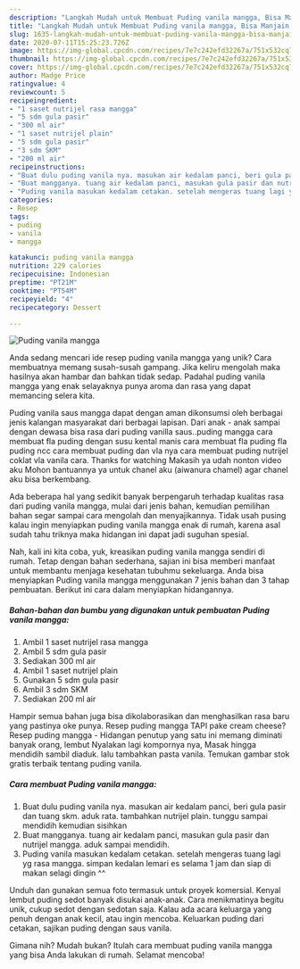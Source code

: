 ```yaml
---
description: "Langkah Mudah untuk Membuat Puding vanila mangga, Bisa Manjain Lidah"
title: "Langkah Mudah untuk Membuat Puding vanila mangga, Bisa Manjain Lidah"
slug: 1635-langkah-mudah-untuk-membuat-puding-vanila-mangga-bisa-manjain-lidah
date: 2020-07-11T15:25:23.726Z
image: https://img-global.cpcdn.com/recipes/7e7c242efd32267a/751x532cq70/puding-vanila-mangga-foto-resep-utama.jpg
thumbnail: https://img-global.cpcdn.com/recipes/7e7c242efd32267a/751x532cq70/puding-vanila-mangga-foto-resep-utama.jpg
cover: https://img-global.cpcdn.com/recipes/7e7c242efd32267a/751x532cq70/puding-vanila-mangga-foto-resep-utama.jpg
author: Madge Price
ratingvalue: 4
reviewcount: 5
recipeingredient:
- "1 saset nutrijel rasa mangga"
- "5 sdm gula pasir"
- "300 ml air"
- "1 saset nutrijel plain"
- "5 sdm gula pasir"
- "3 sdm SKM"
- "200 ml air"
recipeinstructions:
- "Buat dulu puding vanila nya. masukan air kedalam panci, beri gula pasir dan tuang skm. aduk rata. tambahkan nutrijel plain. tunggu sampai mendidih kemudian sisihkan"
- "Buat mangganya. tuang air kedalam panci, masukan gula pasir dan nutrijel mangga. aduk sampai mendidih."
- "Puding vanila masukan kedalam cetakan. setelah mengeras tuang lagi yg rasa mangga. simpan kedalan lemari es selama 1 jam dan siap di makan selagi dingin ^^"
categories:
- Resep
tags:
- puding
- vanila
- mangga

katakunci: puding vanila mangga 
nutrition: 229 calories
recipecuisine: Indonesian
preptime: "PT21M"
cooktime: "PT54M"
recipeyield: "4"
recipecategory: Dessert

---
```



![Puding vanila mangga](https://img-global.cpcdn.com/recipes/7e7c242efd32267a/751x532cq70/puding-vanila-mangga-foto-resep-utama.jpg)

Anda sedang mencari ide resep puding vanila mangga yang unik? Cara membuatnya memang susah-susah gampang. Jika keliru mengolah maka hasilnya akan hambar dan bahkan tidak sedap. Padahal puding vanila mangga yang enak selayaknya punya aroma dan rasa yang dapat memancing selera kita.

Puding vanila saus mangga dapat dengan aman dikonsumsi oleh berbagai jenis kalangan masyarakat dari berbagai lapisan. Dari anak - anak sampai dengan dewasa bisa rasa dari puding vanilla saus..puding mangga cara membuat fla puding dengan susu kental manis cara membuat fla puding fla puding ncc cara membuat puding dan vla nya cara membuat puding nutrijel coklat vla vanila cara. Thanks for watching Makasih ya udah nonton video aku Mohon bantuannya ya untuk chanel aku (aiwanura chamel) agar chanel aku bisa berkembang.

Ada beberapa hal yang sedikit banyak berpengaruh terhadap kualitas rasa dari puding vanila mangga, mulai dari jenis bahan, kemudian pemilihan bahan segar sampai cara mengolah dan menyajikannya. Tidak usah pusing kalau ingin menyiapkan puding vanila mangga enak di rumah, karena asal sudah tahu triknya maka hidangan ini dapat jadi suguhan spesial.


Nah, kali ini kita coba, yuk, kreasikan puding vanila mangga sendiri di rumah. Tetap dengan bahan sederhana, sajian ini bisa memberi manfaat untuk membantu menjaga kesehatan tubuhmu sekeluarga. Anda bisa menyiapkan Puding vanila mangga menggunakan 7 jenis bahan dan 3 tahap pembuatan. Berikut ini cara dalam menyiapkan hidangannya.

<!--inarticleads1-->

##### Bahan-bahan dan bumbu yang digunakan untuk pembuatan Puding vanila mangga:

1. Ambil 1 saset nutrijel rasa mangga
1. Ambil 5 sdm gula pasir
1. Sediakan 300 ml air
1. Ambil 1 saset nutrijel plain
1. Gunakan 5 sdm gula pasir
1. Ambil 3 sdm SKM
1. Sediakan 200 ml air


Hampir semua bahan juga bisa dikolaborasikan dan menghasilkan rasa baru yang pastinya oke punya. Resep puding mangga TAPI pake cream cheese? Resep puding mangga - Hidangan penutup yang satu ini memang diminati banyak orang, lembut Nyalakan lagi kompornya nya, Masak hingga mendidih sambil diaduk. lalu tambahkan pasta vanila. Temukan gambar stok gratis terbaik tentang puding vanila. 

<!--inarticleads2-->

##### Cara membuat Puding vanila mangga:

1. Buat dulu puding vanila nya. masukan air kedalam panci, beri gula pasir dan tuang skm. aduk rata. tambahkan nutrijel plain. tunggu sampai mendidih kemudian sisihkan
1. Buat mangganya. tuang air kedalam panci, masukan gula pasir dan nutrijel mangga. aduk sampai mendidih.
1. Puding vanila masukan kedalam cetakan. setelah mengeras tuang lagi yg rasa mangga. simpan kedalan lemari es selama 1 jam dan siap di makan selagi dingin ^^


Unduh dan gunakan semua foto termasuk untuk proyek komersial. Kenyal lembut puding sedot banyak disukai anak-anak. Cara menikmatinya begitu unik, cukup sedot dengan sedotan saja. Kalau ada acara keluarga yang penuh dengan anak kecil, atau ingin mencoba. Keluarkan puding dari cetakan, sajikan puding dengan saus vanila. 

Gimana nih? Mudah bukan? Itulah cara membuat puding vanila mangga yang bisa Anda lakukan di rumah. Selamat mencoba!
